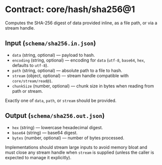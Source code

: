 # Contract: core/hash/sha256@1

Computes the SHA-256 digest of data provided inline, as a file path, or via a stream handle.

## Input (`schema/sha256.in.json`)
- `data` (string, optional) — payload to hash.
- `encoding` (string, optional) — encoding for `data` (`utf-8`, `base64`, `hex`, defaults to `utf-8`).
- `path` (string, optional) — absolute path to a file to hash.
- `stream` (object, optional) — stream handle compatible with `core/stream/read@1`.
- `chunkSize` (number, optional) — chunk size in bytes when reading from path or stream.

Exactly one of `data`, `path`, or `stream` should be provided.

## Output (`schema/sha256.out.json`)
- `hex` (string) — lowercase hexadecimal digest.
- `base64` (string) — base64 digest.
- `bytes` (number, optional) — number of bytes processed.

Implementations should stream large inputs to avoid memory bloat and must close any stream handle when `stream` is supplied (unless the caller is expected to manage it explicitly).
